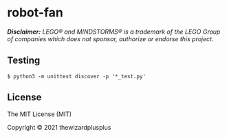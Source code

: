 # robot-fan

_**Disclaimer:** LEGO® and MINDSTORMS® is a trademark of the LEGO Group of companies which does not sponsor, authorize or endorse this project._

## Testing

```
$ python3 -m unittest discover -p '*_test.py'
```

## License

The MIT License (MIT)

Copyright &copy; 2021 thewizardplusplus
